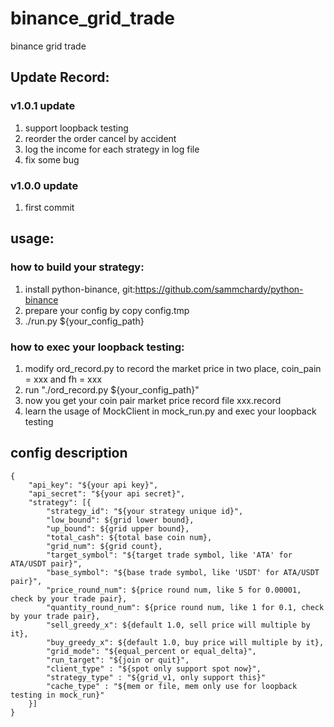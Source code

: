 # binance_grid_trade
binance grid trade
## Update Record:
### v1.0.1 update
1. support loopback testing
2. reorder the order cancel by accident
3. log the income for each strategy in log file
4. fix some bug
### v1.0.0 update
1. first commit

## usage:
### how to build your strategy:
1. install python-binance, git:https://github.com/sammchardy/python-binance
2. prepare your config by copy config.tmp
3. ./run.py ${your_config_path}

### how to exec your loopback testing:
1. modify ord_record.py to record the market price in two place, coin_pain = xxx and fh = xxx
2. run "./ord_record.py ${your_config_path}"
3. now you get your coin pair market price record file xxx.record
4. learn the usage of MockClient in mock_run.py and exec your loopback testing 

## config description
```
{
    "api_key": "${your api key}",
    "api_secret": "${your api secret}",
    "strategy": [{
        "strategy_id": "${your strategy unique id}",
        "low_bound": ${grid lower bound},
        "up_bound": ${grid upper bound},
        "total_cash": ${total base coin num},
        "grid_num": ${grid count},
        "target_symbol": "${target trade symbol, like 'ATA' for ATA/USDT pair}",
        "base_symbol": "${base trade symbol, like 'USDT' for ATA/USDT pair}",
        "price_round_num": ${price round num, like 5 for 0.00001, check by your trade pair},
        "quantity_round_num": ${price round num, like 1 for 0.1, check by your trade pair},
        "sell_greedy_x": ${default 1.0, sell price will multiple by it},
        "buy_greedy_x": ${default 1.0, buy price will multiple by it},
        "grid_mode": "${equal_percent or equal_delta}",
        "run_target": "${join or quit}",
        "client_type" : "${spot only support spot now}",
        "strategy_type" : "${grid_v1, only support this}"
        "cache_type" : "${mem or file, mem only use for loopback testing in mock_run}"
    }]
}
```
